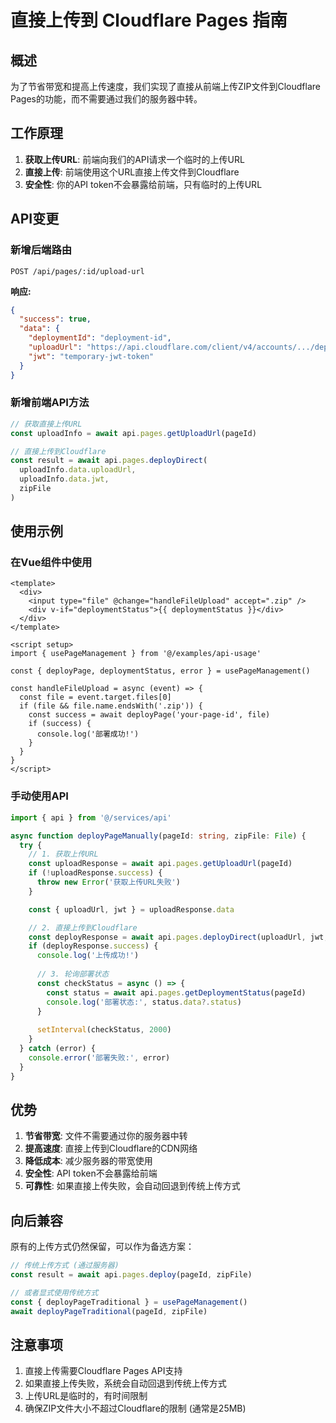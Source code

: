# 直接上传到 Cloudflare Pages 指南

## 概述

为了节省带宽和提高上传速度，我们实现了直接从前端上传ZIP文件到Cloudflare Pages的功能，而不需要通过我们的服务器中转。

## 工作原理

1. **获取上传URL**: 前端向我们的API请求一个临时的上传URL
2. **直接上传**: 前端使用这个URL直接上传文件到Cloudflare
3. **安全性**: 你的API token不会暴露给前端，只有临时的上传URL

## API变更

### 新增后端路由

```http
POST /api/pages/:id/upload-url
```

**响应:**
```json
{
  "success": true,
  "data": {
    "deploymentId": "deployment-id",
    "uploadUrl": "https://api.cloudflare.com/client/v4/accounts/.../deployments/.../files",
    "jwt": "temporary-jwt-token"
  }
}
```

### 新增前端API方法

```typescript
// 获取直接上传URL
const uploadInfo = await api.pages.getUploadUrl(pageId)

// 直接上传到Cloudflare
const result = await api.pages.deployDirect(
  uploadInfo.data.uploadUrl,
  uploadInfo.data.jwt,
  zipFile
)
```

## 使用示例

### 在Vue组件中使用

```vue
<template>
  <div>
    <input type="file" @change="handleFileUpload" accept=".zip" />
    <div v-if="deploymentStatus">{{ deploymentStatus }}</div>
  </div>
</template>

<script setup>
import { usePageManagement } from '@/examples/api-usage'

const { deployPage, deploymentStatus, error } = usePageManagement()

const handleFileUpload = async (event) => {
  const file = event.target.files[0]
  if (file && file.name.endsWith('.zip')) {
    const success = await deployPage('your-page-id', file)
    if (success) {
      console.log('部署成功!')
    }
  }
}
</script>
```

### 手动使用API

```typescript
import { api } from '@/services/api'

async function deployPageManually(pageId: string, zipFile: File) {
  try {
    // 1. 获取上传URL
    const uploadResponse = await api.pages.getUploadUrl(pageId)
    if (!uploadResponse.success) {
      throw new Error('获取上传URL失败')
    }

    const { uploadUrl, jwt } = uploadResponse.data

    // 2. 直接上传到Cloudflare
    const deployResponse = await api.pages.deployDirect(uploadUrl, jwt, zipFile)
    if (deployResponse.success) {
      console.log('上传成功!')
      
      // 3. 轮询部署状态
      const checkStatus = async () => {
        const status = await api.pages.getDeploymentStatus(pageId)
        console.log('部署状态:', status.data?.status)
      }
      
      setInterval(checkStatus, 2000)
    }
  } catch (error) {
    console.error('部署失败:', error)
  }
}
```

## 优势

1. **节省带宽**: 文件不需要通过你的服务器中转
2. **提高速度**: 直接上传到Cloudflare的CDN网络
3. **降低成本**: 减少服务器的带宽使用
4. **安全性**: API token不会暴露给前端
5. **可靠性**: 如果直接上传失败，会自动回退到传统上传方式

## 向后兼容

原有的上传方式仍然保留，可以作为备选方案：

```typescript
// 传统上传方式 (通过服务器)
const result = await api.pages.deploy(pageId, zipFile)

// 或者显式使用传统方式
const { deployPageTraditional } = usePageManagement()
await deployPageTraditional(pageId, zipFile)
```

## 注意事项

1. 直接上传需要Cloudflare Pages API支持
2. 如果直接上传失败，系统会自动回退到传统上传方式
3. 上传URL是临时的，有时间限制
4. 确保ZIP文件大小不超过Cloudflare的限制 (通常是25MB)